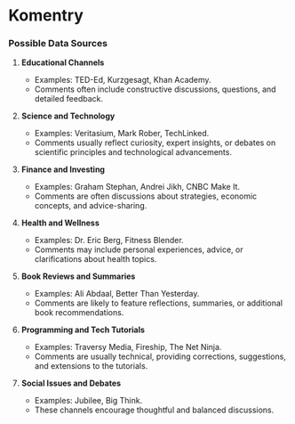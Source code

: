 # Komentry

### Possible Data Sources 
1. **Educational Channels**  
   - Examples: TED-Ed, Kurzgesagt, Khan Academy.  
   - Comments often include constructive discussions, questions, and detailed feedback.

2. **Science and Technology**  
   - Examples: Veritasium, Mark Rober, TechLinked.  
   - Comments usually reflect curiosity, expert insights, or debates on scientific principles and technological advancements.

3. **Finance and Investing**  
   - Examples: Graham Stephan, Andrei Jikh, CNBC Make It.  
   - Comments are often discussions about strategies, economic concepts, and advice-sharing.

4. **Health and Wellness**  
   - Examples: Dr. Eric Berg, Fitness Blender.  
   - Comments may include personal experiences, advice, or clarifications about health topics.

5. **Book Reviews and Summaries**  
   - Examples: Ali Abdaal, Better Than Yesterday.  
   - Comments are likely to feature reflections, summaries, or additional book recommendations.

6. **Programming and Tech Tutorials**  
   - Examples: Traversy Media, Fireship, The Net Ninja.  
   - Comments are usually technical, providing corrections, suggestions, and extensions to the tutorials.

7. **Social Issues and Debates**  
   - Examples: Jubilee, Big Think.  
   - These channels encourage thoughtful and balanced discussions.